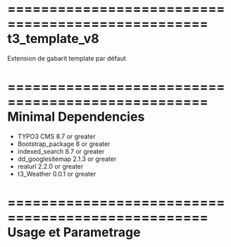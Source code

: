 ==================================================
t3_template_v8
==================================================

Extension de gabarit template par défaut

==================================================
Minimal Dependencies
==================================================

* TYPO3 CMS 8.7 or greater
* Bootstrap_package 8 or greater
* indexed_search 8.7 or greater
* dd_googlesitemap 2.1.3 or greater
* realurl 2.2.0 or greater
* t3_Weather 0.0.1 or greater

==================================================
Usage et Parametrage
==================================================


